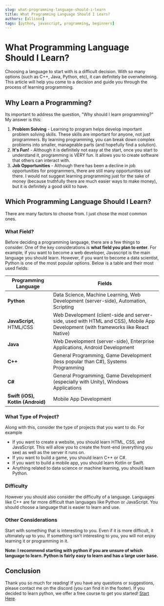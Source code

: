```yaml
---
slug: what-programming-language-should-i-learn
title: What Programming Language Should I Learn?
authors: [allison]
tags: [python, javascript, programming, beginners]
---
```


# What Programming Language Should I Learn?

Choosing a language to start with is a difficult decision. With so many options (such as C++, Java, Python, etc), it can definitely be overwhelming. This article will help you come to a decision and guide you through the process of learning programming.

<!-- truncate -->

## Why Learn a Programming?

Its important to address the question, "Why should I learn programming?" My answer is this:

1. **Problem Solving** - Learning to program helps develop important problem solving skills. These skills are important for anyone, not just programmers. By learning programming, you can break down complex problems into smaller, manageable parts (and hopefully find a solution).
2. **It's Fun!** - Although it is definitely not easy at the start, once you start to understand it, programming is VERY fun. It allows you to create software that others can interact with. 
3. **Job Opportunities** - Although there has been a decline in job opportunities for programmers, there are still many opportunities out there. I would not suggest learning programming just for the sake of money (because truthfully there are much easier ways to make money), but it is definitely a good skill to have.

## Which Programming Language Should I Learn?

There are many factors to choose from. I just chose the most common ones.

### What Field?

Before deciding a programming language, there are a few things to consider. One of the key considerations is **what field you plan to enter**. For example, if you want to become a web developer, Javascript is the main language you should learn. However, if you want to become a data scientist, Python is one of the most popular options. Below is a table and their most used fields:


| **Programming Language** | **Fields**                                                                                                                        |
| ------------------------ | --------------------------------------------------------------------------------------------------------------------------------- |
| **Python**               | Data Science, Machine Learning, Web Development (server-side), Automation, Scripting                                              |
| **JavaScript**, HTML/CSS           | Web Development (client-side and server-side, used with HTML and CSS), Mobile App Development (with frameworks like React Native) |
| **Java**                 | Web Development (server-side), Enterprise Applications, Android Development                                                       |
| **C++**                  | General Programming, Game Development (less popular than C#), Systems Programming                                                 |
| **C#**                   | General Programming, Game Development (especially with Unity), Windows Applications                                               |
| **Swift (iOS), Kotlin (Android)** | Mobile App Development |

### What Type of Project?
Along with this, consider the type of projects that you want to do. For example

- If you want to create a website, you should learn HTML, CSS, and JavaScript. This will allow you to create the front-end (everything you see) as well as the server it runs on.
- If you want to build a game, you should learn C++ or C#.
- If you want to build a mobile app, you should learn Kotlin or Swift.
- Anything related to data science or machine learning, you should learn Python.

### Difficulty

However you should also consider the difficulty of a language. Languages like C++ are far more difficult than languages like Python or JavaScript. You should choose a language that is easier to learn and use.

### Other Considerations

Start with something that is interesting to you. Even if it is more difficult, it ultimately up to you. If something isn't interesting to you, you will not enjoy learning it or programming in it. 

**Note: I recommend starting with python if you are unsure of which language to learn. Python is fairly easy to learn and has a large user base.**

## Conclusion

Thank you so much for reading! If you have any questions or suggestions, please contact me on the discord (you can find it in the footer). If you decided to learn python, we offer a free course to get you started! [Start Here](../../docs/python/).